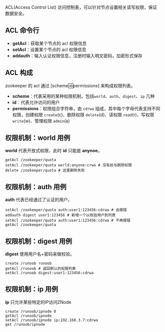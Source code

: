 ACL(Access Control List) 访问控制表，可以针对节点设置相关读写权限，保证数据安全。

## ACL 命令行
- **getAcl**：获取某个节点的 acl 权限信息
- **setAcl**：设置某个节点的 acl 权限信息
- **addauth**：输入认证权限信息，注册时输入明文密码，加密形式保存

## ACL 构成
zookeeper 的 acl 通过 [scheme:id:permissions] 来构成权限列表。

- **scheme**：代表采用的某种权限机制，包括`world`、`auth`、`digest`、`ip` 几种
- **id**：代表允许访问的用户
- **permissions**：权限组合字符串，由 `cdrwa` 组成，其中每个字母代表支持不同权限，创建权限 `create`(c)、删除权限 `delete`(d)、读权限 `read`(r)、写权限 `write`(w)、管理权限 `admin`(a)

## 权限机制：world 用例
**world** 代表开放式权限，此时 **id** 只能是 **anynoe**。
``` shell
getAcl /zookeeper/quota
setAcl /zookeeper/quota world:anyone:crwa # 没有给与删除权限
delete /zookeeper/quota # 这里删除失败
```

## 权限机制：auth 用例
**auth** 代表已经通过了认证的用户。
``` shell
setAcl /zookeeper/quota auth:user1:123456:cdrwa # 会报错
addauth digest user1:123456 # 新增一个以校验用户到列表
setAcl /zookeeper/quota auth:user1:123456:cdrwa # 不再报错
getAcl /zookeeper/quota
```

## 权限机制：digest 用例
**digest** 使用用户名+密码来做校验。
``` shell
create /runoob runoob
getAcl /runoob # 返回默认的权限列表
setAcl /runoob digest:user1:123456:cdrwa
```

## 权限机制：ip 用例
**ip** 只允许某些特定的IP访问ZNode
``` shell
create /runoob/ipnode 0
getAcl /runoob/ipnode
setAcl /runoob/ipnode ip:192.168.3.7:cdrwa
get /runoob/ipnode
```
